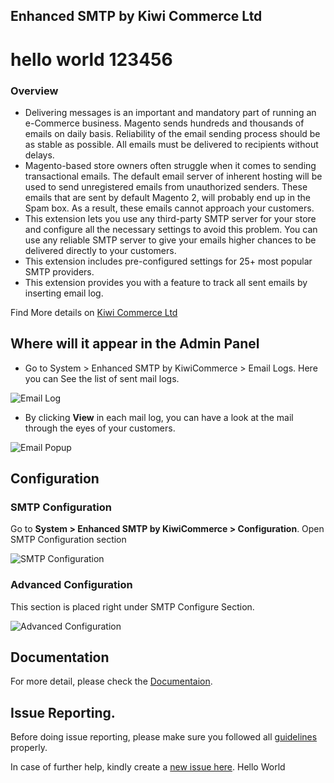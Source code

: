 ## Enhanced SMTP by Kiwi Commerce Ltd
# hello world 123456
### Overview
- Delivering messages is an important and mandatory part of running an e-Commerce business. Magento sends hundreds and thousands of emails on daily basis. Reliability of the email sending process should be as stable as possible. All emails must be delivered to recipients without delays.
- Magento-based store owners often struggle when it comes to sending transactional emails. The default email server of inherent hosting will be used to send unregistered emails from unauthorized senders. These emails that are sent by default Magento 2, will probably end up in the Spam box. As a result, these emails cannot approach your customers.
- This extension lets you use any third-party SMTP server for your store and configure all the necessary settings to avoid this problem. You can use any reliable SMTP server to give your emails higher chances to be delivered directly to your customers.
- This extension includes pre-configured settings for 25+ most popular SMTP providers.
- This extension provides you with a feature to track all sent emails by inserting email log.

Find More details on <a href="https://kiwicommerce.co.uk/extensions/magento2-enhanced-smtp/" target="_blank">Kiwi Commerce Ltd</a>

## Where will it appear in the Admin Panel

- Go to System > Enhanced SMTP by KiwiCommerce > Email Logs. Here you can See the list of sent mail logs.

![Email Log](https://kiwicommerce.co.uk/docs/img/enhanced_smtp/email_log.png)

- By clicking **View** in each mail log, you can have a look at the mail through the eyes of your customers.

![Email Popup](https://kiwicommerce.co.uk/docs/img/enhanced_smtp/email_popup.png)


## Configuration

### SMTP Configuration
Go to **System > Enhanced SMTP by KiwiCommerce > Configuration**. Open SMTP Configuration section

![SMTP Configuration](https://kiwicommerce.co.uk/docs/img/enhanced_smtp/smtp-configuration-section.png)

### Advanced Configuration
This section is placed right under SMTP Configure Section.

![Advanced Configuration](https://kiwicommerce.co.uk/docs/img/enhanced_smtp/advanced-configuration-section.png)

## Documentation

For more detail, please check the <a href="https://kiwicommerce.co.uk/docs/enhanced_smtp/" target="_blank">Documentaion</a>.

## Issue Reporting.

Before doing issue reporting, please make sure you followed all <a href="https://kiwicommerce.co.uk/docs/issue_reporting_guidelines/" target="_blank">guidelines</a> properly.

In case of further help, kindly create a <a href="https://github.com/kiwicommerce/magento2-enhanced-smtp/issues" target="_blank">new issue here</a>.
Hello World
